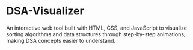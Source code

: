# DSA-Visualizer
An interactive web tool built with HTML, CSS, and JavaScript to visualize sorting algorithms and data structures through step-by-step animations, making DSA concepts easier to understand.
